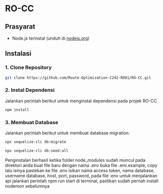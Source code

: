 # RO-CC

## Prasyarat
- Node.js terinstal (unduh di [nodejs.org](https://nodejs.org))

## Instalasi

### 1. Clone Repository
```bash
git clone https://github.com/Route-Optimization-C242-RO01/RO-CC.git
```

### 2. Instal Dependensi
Jalankan perintah berikut untuk menginstal dependensi pada projek RO-CC
```bash
npm install
```

### 3. Membuat Database
Jalankan perintah berikut untuk membuat database migration: 
```bash
npx sequelize-cli db:migrate
```
```bash
npx sequelize-cli db:seed:all
```

Penginstalan berhasil ketika folder node_modules sudah muncul pada direktori anda
buat file baru dengan nama .env
buka file .env.example, copy lalu isinya pastekan ke file .env
isikan nama access token, nama database, username database, host, port,  password, pada file .env
untuk menjalankan api jalankan perintah npm run start di terminal, pastikan sudah pernah install nodemon sebelumnya




